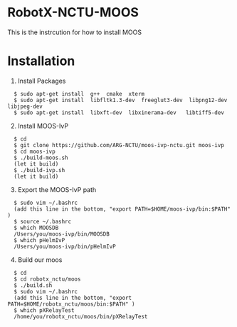 # RobotX-NCTU-MOOS
This is the instrcution for how to install MOOS

# Installation
1. Install Packages
```
  $ sudo apt-get install  g++  cmake  xterm 
  $ sudo apt-get install  libfltk1.3-dev  freeglut3-dev  libpng12-dev  libjpeg-dev 
  $ sudo apt-get install  libxft-dev  libxinerama-dev   libtiff5-dev
```

2. Install MOOS-IvP
```
  $ cd
  $ git clone https://github.com/ARG-NCTU/moos-ivp-nctu.git moos-ivp
  $ cd moos-ivp
  $ ./build-moos.sh
  (let it build)
  $ ./build-ivp.sh
  (let it build)
```
3. Export the MOOS-IvP path
```
  $ sudo vim ~/.bashrc
  (add this line in the bottom, "export PATH=$HOME/moos-ivp/bin:$PATH" )
  $ source ~/.bashrc
  $ which MOOSDB
  /Users/you/moos-ivp/bin/MOOSDB
  $ which pHelmIvP 
  /Users/you/moos-ivp/bin/pHelmIvP
```

4. Build our moos
```
  $ cd 
  $ cd robotx_nctu/moos
  $ ./build.sh
  $ sudo vim ~/.bashrc
  (add this line in the bottom, "export PATH=$HOME/robotx_nctu/moos/bin:$PATH" )
  $ which pXRelayTest
  /home/you/robotx_nctu/moos/bin/pXRelayTest
```





